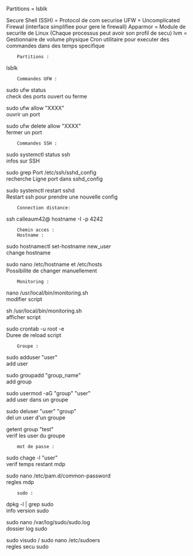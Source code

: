 Partitions = lsblk 

Secure Shell (SSH) = Protocol de com securise
UFW = Uncomplicated Firewal (interface simplifiee pour gere le firewall)
Apparmor = Module de securite de Linux (Chaque processus peut avoir son profil de secu)
lvm = Gestionnaire de volume physique
Cron utilitaire pour executer des commandes dans des temps specifique 

		Partitions :
lsblk

		Commandes UFW :
sudo ufw status  
check des ports ouvert ou ferme

sudo ufw allow "XXXX"  			
ouvrir un port

sudo ufw delete allow "XXXX"  
fermer un port

		Commandes SSH :
sudo systemctl status ssh	  	
infos sur SSH  

sudo grep Port /etc/ssh/sshd_config	  
recherche Ligne port dans sshd_config  

sudo systemctl restart sshd              
Restart ssh pour prendre une nouvelle config  

		Connection distance:
ssh calleaum42@ hostname -I -p 4242  

		Chemin acces :	
		Hostname :
sudo hostnamectl set-hostname new_user	
change hostname

sudo nano /etc/hostname  et /etc/hosts	
Possibilite de changer manuellement
		
		Monitoring :
nano /usr/local/bin/monitoring.sh 	
modifier script

sh   /usr/local/bin/monitoring.sh 	
afficher script

sudo crontab -u root -e 		
Duree de reload script



		Groupe :
sudo adduser "user"			
add user

sudo groupadd "group_name"		
add group

sudo usermod -aG "group" "user"		
add user dans un groupe

sudo deluser "user" "group"		
del un user d'un groupe

getent group "test"			
verif les user du groupe


		mot de passe :
sudo chage -l "user"			
verif temps restant mdp

sudo nano /etc/pam.d/common-password	
regles mdp

		sudo :
dpkg -l | grep sudo			
info version sudo

sudo nano /var/log/sudo/sudo.log	
dossier log sudo

sudo visudo / sudo nano /etc/sudoers	
regles secu sudo




